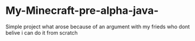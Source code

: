 # My-Minecraft-pre-alpha-java-
Simple project what arose because of an argument with my frieds who dont belive i can do it from scratch
